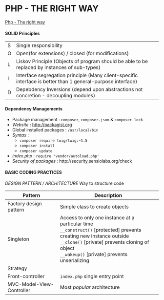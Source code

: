 # PHP - THE RIGHT WAY 

[Php - The right way](http://phptherightway.com)

#### SOLID Principles

| | |
|-|-|
|S| Single responsibility|
|O| Open(for extensions) / closed (for modifications) |
|L| Liskov Principle (Objects of program should be able to be replaced by instances of sub-types) |
|I| Interface segregation principle (Many client-specific interface is better than 1 general-purpose interface) |
|D| Depebdency Inversions (depend upon abstractions not concretion - decoupling modules) |

#### Dependency Managements

- Package management : `composer`, `composer.json` & `composer.lock`
- *Website* : http://packagist.org
- Global installed packages : `/usr/local/bin`
- *Syntax* : 
    - `composer require twig/twig:~1.5`
    - `composer install` 
    - `composer update`
- *index.php* : `require 'vendor/autoload.php'`
- *Security of packages* : http://security,sensiolabs.org/check

#### BASIC CODING PRACTICES

*DESIGN PATTERN / ARCHITECTURE*
Way to structure code

|Pattern|Description|
|-|-|
|Factory design pattern|Simple class to create objects|
|Singleton|Access to only one instance at a particular time <br/>`__construct()` [protected] prevents creating new instance outside <br/>`__clone()` [private] prevents cloning of object <br/>`__wakeup()` [private] prevents unserializing |
|Strategy||
|Front-controller|`index.php` single entry point|
|MVC-Model-View-Controller| Most *popular* architecture|

